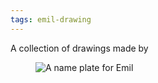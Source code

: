 ```yaml
---
tags: emil-drawing
---
```

A collection of drawings made by
<figure class="mxw-rg">
<img src="/img/emil-drawing/IMG_1232.jpg" alt="A name plate for Emil">
</figure>
